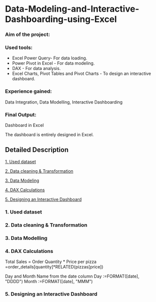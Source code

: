 # Data-Modeling-and-Interactive-Dashboarding-using-Excel
### Aim of the project:

### Used tools:
- Excel Power Query- For data loading.
- Power Pivot in Excel - For data modeling.
- DAX - For data analysis.
- Excel Charts, Pivot Tables and Pivot Charts - To design an interactive dashboard.

### Experience gained:
Data Integration, Data Modelling, Interactive Dashboarding

### Final Output:
Dashboard in Excel








The dashboard is entirely designed in Excel.


## Detailed Description
[1. Used dataset](https://github.com/shakhscode/Data-Modeling-and-Interactive-Dashboarding-using-Excel/blob/main/README.md#1-used-dataset)

[2. Data cleaning & Transformation ](https://github.com/shakhscode/Data-Modeling-and-Interactive-Dashboarding-using-Excel/blob/main/README.md#2-data-cleaning--transformation)

[3. Data Modeling](https://github.com/shakhscode/Data-Modeling-and-Interactive-Dashboarding-using-Excel/blob/main/README.md#3-data-modelling)

[4. DAX Calculations](https://github.com/shakhscode/Data-Modeling-and-Interactive-Dashboarding-using-Excel/blob/main/README.md#4-dax-calculations)

[5. Designing an Interactive Dashboard](https://github.com/shakhscode/Data-Modeling-and-Interactive-Dashboarding-using-Excel/blob/main/README.md#5-designing-an-interactive-dashboard)

### 1. Used dataset
### 2. Data cleaning & Transformation
### 3. Data Modelling
### 4. DAX Calculations
Total Sales = Order Quantity * Price per pizza
=order_details[quantity]*RELATED(pizzas[price])

Day and Month Name from the date column
Day :=FORMAT([date], "DDDD")
Month :=FORMAT([date], "MMM")


### 5. Designing an Interactive Dashboard

